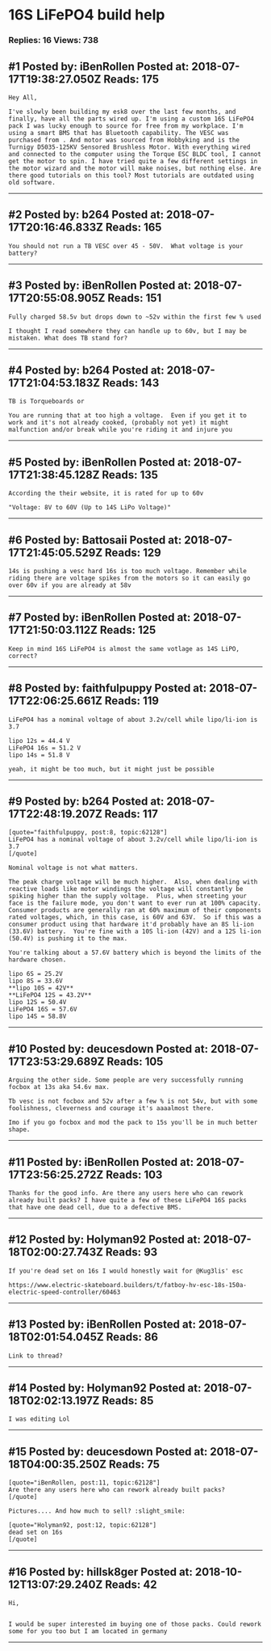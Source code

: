 # 16S LiFePO4 build help

### Replies: 16 Views: 738

## \#1 Posted by: iBenRollen Posted at: 2018-07-17T19:38:27.050Z Reads: 175

```
Hey All,

I've slowly been building my esk8 over the last few months, and finally, have all the parts wired up. I'm using a custom 16S LiFePO4 pack I was lucky enough to source for free from my workplace. I'm using a smart BMS that has Bluetooth capability. The VESC was purchased from . And motor was sourced from Hobbyking and is the Turnigy D5035-125KV Sensored Brushless Motor. With everything wired and connected to the computer using the Torque ESC BLDC tool, I cannot get the motor to spin. I have tried quite a few different settings in the motor wizard and the motor will make noises, but nothing else. Are there good tutorials on this tool? Most tutorials are outdated using old software.
```

---
## \#2 Posted by: b264 Posted at: 2018-07-17T20:16:46.833Z Reads: 165

```
You should not run a TB VESC over 45 - 50V.  What voltage is your battery?
```

---
## \#3 Posted by: iBenRollen Posted at: 2018-07-17T20:55:08.905Z Reads: 151

```
Fully charged 58.5v but drops down to ~52v within the first few % used

I thought I read somewhere they can handle up to 60v, but I may be mistaken. What does TB stand for?
```

---
## \#4 Posted by: b264 Posted at: 2018-07-17T21:04:53.183Z Reads: 143

```
TB is Torqueboards or 

You are running that at too high a voltage.  Even if you get it to work and it's not already cooked, (probably not yet) it might malfunction and/or break while you're riding it and injure you
```

---
## \#5 Posted by: iBenRollen Posted at: 2018-07-17T21:38:45.128Z Reads: 135

```
According the their website, it is rated for up to 60v

"Voltage: 8V to 60V (Up to 14S LiPo Voltage)"
```

---
## \#6 Posted by: Battosaii Posted at: 2018-07-17T21:45:05.529Z Reads: 129

```
14s is pushing a vesc hard 16s is too much voltage. Remember while riding there are voltage spikes from the motors so it can easily go over 60v if you are already at 58v
```

---
## \#7 Posted by: iBenRollen Posted at: 2018-07-17T21:50:03.112Z Reads: 125

```
Keep in mind 16S LiFePO4 is almost the same votlage as 14S LiPO, correct?
```

---
## \#8 Posted by: faithfulpuppy Posted at: 2018-07-17T22:06:25.661Z Reads: 119

```
LiFePO4 has a nominal voltage of about 3.2v/cell while lipo/li-ion is 3.7

lipo 12s = 44.4 V
LiFePO4 16s = 51.2 V
lipo 14s = 51.8 V

yeah, it might be too much, but it might just be possible
```

---
## \#9 Posted by: b264 Posted at: 2018-07-17T22:48:19.207Z Reads: 117

```
[quote="faithfulpuppy, post:8, topic:62128"]
LiFePO4 has a nominal voltage of about 3.2v/cell while lipo/li-ion is 3.7
[/quote]

Nominal voltage is not what matters.

The peak charge voltage will be much higher.  Also, when dealing with reactive loads like motor windings the voltage will constantly be spiking higher than the supply voltage.  Plus, when streeting your face is the failure mode, you don't want to ever run at 100% capacity.  Consumer products are generally ran at 60% maximum of their components rated voltages, which, in this case, is 60V and 63V.  So if this was a consumer product using that hardware it'd probably have an 8S li-ion (33.6V) battery.  You're fine with a 10S li-ion (42V) and a 12S li-ion (50.4V) is pushing it to the max.

You're talking about a 57.6V battery which is beyond the limits of the hardware chosen.

lipo 6S = 25.2V
lipo 8S = 33.6V
**lipo 10S = 42V**
**LiFePO4 12S = 43.2V**
lipo 12S = 50.4V
LiFePO4 16S = 57.6V
lipo 14S = 58.8V
```

---
## \#10 Posted by: deucesdown Posted at: 2018-07-17T23:53:29.689Z Reads: 105

```
Arguing the other side. Some people are very successfully running focbox at 13s aka 54.6v max.

Tb vesc is not focbox and 52v after a few % is not 54v, but with some foolishness, cleverness and courage it's aaaalmost there.

Imo if you go focbox and mod the pack to 15s you'll be in much better shape.
```

---
## \#11 Posted by: iBenRollen Posted at: 2018-07-17T23:56:25.272Z Reads: 103

```
Thanks for the good info. Are there any users here who can rework already built packs? I have quite a few of these LiFePO4 16S packs that have one dead cell, due to a defective BMS.
```

---
## \#12 Posted by: Holyman92 Posted at: 2018-07-18T02:00:27.743Z Reads: 93

```
If you're dead set on 16s I would honestly wait for @Kug3lis' esc

https://www.electric-skateboard.builders/t/fatboy-hv-esc-18s-150a-electric-speed-controller/60463
```

---
## \#13 Posted by: iBenRollen Posted at: 2018-07-18T02:01:54.045Z Reads: 86

```
Link to thread?
```

---
## \#14 Posted by: Holyman92 Posted at: 2018-07-18T02:02:13.197Z Reads: 85

```
I was editing Lol
```

---
## \#15 Posted by: deucesdown Posted at: 2018-07-18T04:00:35.250Z Reads: 75

```
[quote="iBenRollen, post:11, topic:62128"]
Are there any users here who can rework already built packs?
[/quote]

Pictures.... And how much to sell? :slight_smile:

[quote="Holyman92, post:12, topic:62128"]
dead set on 16s
[/quote]
```

---
## \#16 Posted by: hillsk8ger Posted at: 2018-10-12T13:07:29.240Z Reads: 42

```
Hi,


I would be super interested im buying one of those packs. Could rework some for you too but I am located in germany
```

---
